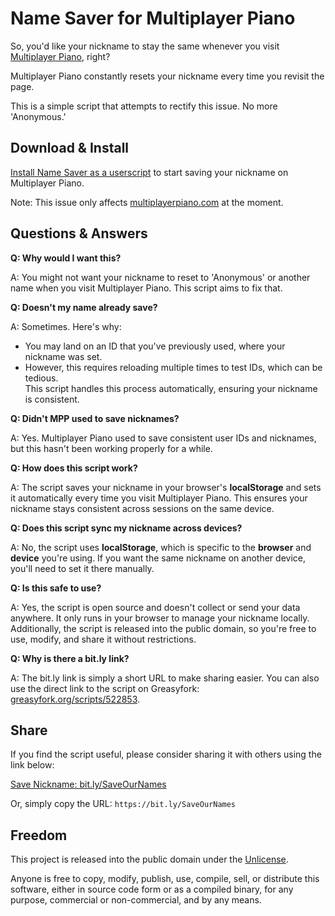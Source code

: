 # Name Saver for Multiplayer Piano

So, you'd like your nickname to stay the same whenever you visit [Multiplayer Piano](https://multiplayerpiano.com), right?

Multiplayer Piano constantly resets your nickname every time you revisit the page.

This is a simple script that attempts to rectify this issue. No more 'Anonymous.'

## Download & Install

[Install Name Saver as a userscript](https://greasyfork.org/scripts/522853) to start saving your nickname on Multiplayer Piano.

Note: This issue only affects [multiplayerpiano.com](https://multiplayerpiano.com/) at the moment.

## Questions & Answers

**Q: Why would I want this?**

A: You might not want your nickname to reset to 'Anonymous' or another name when you visit Multiplayer Piano. This script aims to fix that.

**Q: Doesn't my name already save?**

A: Sometimes. Here's why:
- You may land on an ID that you've previously used, where your nickname was set.
- However, this requires reloading multiple times to test IDs, which can be tedious.  
This script handles this process automatically, ensuring your nickname is consistent.

**Q: Didn't MPP used to save nicknames?**

A: Yes. Multiplayer Piano used to save consistent user IDs and nicknames, but this hasn't been working properly for a while.

**Q: How does this script work?**

A: The script saves your nickname in your browser's **localStorage** and sets it automatically every time you visit Multiplayer Piano. This ensures your nickname stays consistent across sessions on the same device.

**Q: Does this script sync my nickname across devices?**

A: No, the script uses **localStorage**, which is specific to the **browser** and **device** you're using. If you want the same nickname on another device, you'll need to set it there manually.

**Q: Is this safe to use?**

A: Yes, the script is open source and doesn't collect or send your data anywhere. It only runs in your browser to manage your nickname locally. Additionally, the script is released into the public domain, so you're free to use, modify, and share it without restrictions.

**Q: Why is there a bit.ly link?**

A: The bit.ly link is simply a short URL to make sharing easier. You can also use the direct link to the script on Greasyfork: [greasyfork.org/scripts/522853](https://greasyfork.org/scripts/522853).

## Share

If you find the script useful, please consider sharing it with others using the link below:

[Save Nickname: bit.ly/SaveOurNames](https://bit.ly/SaveOurNames)

Or, simply copy the URL:
`https://bit.ly/SaveOurNames`

## Freedom

This project is released into the public domain under the [Unlicense](https://unlicense.org).

Anyone is free to copy, modify, publish, use, compile, sell, or
distribute this software, either in source code form or as a compiled
binary, for any purpose, commercial or non-commercial, and by any
means.